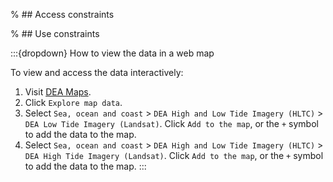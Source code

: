 % ## Access constraints

% ## Use constraints

:::{dropdown} How to view the data in a web map

To view and access the data interactively:
1) Visit [DEA Maps](https://maps.dea.ga.gov.au).
2) Click `Explore map data`.
3) Select `Sea, ocean and coast` > `DEA High and Low Tide Imagery (HLTC)` > `DEA Low Tide Imagery (Landsat)`. Click `Add to the map`, or the `+` symbol to add the data to the map.
4) Select `Sea, ocean and coast` > `DEA High and Low Tide Imagery (HLTC)` > `DEA High Tide Imagery (Landsat)`. Click `Add to the map`, or the `+` symbol to add the data to the map.
:::


